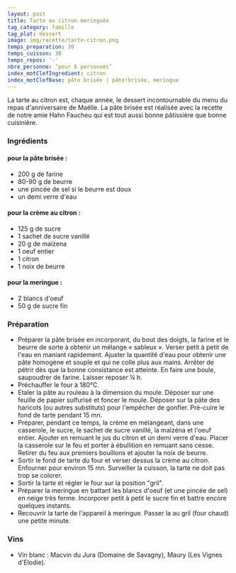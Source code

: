 ```yaml
---
layout: post
title: Tarte au citron meringuée
tag_category: famille
tag_plat: dessert
image: img/recette/tarte-citron.png
temps_preparation: 30
temps_cuisson: 30
temps_repos: '-'
nbre_personne: ‘pour 6 personnes’
index_motClefIngredient: citron
index_motClefBase: pâte brisée | pâte!brisée, meringue
---
```

La tarte au citron est, chaque année, le dessert incontournable du menu du repas d'anniversaire de Maëlle. La pâte brisée est réalisée avec la recette de notre amie Hahn Faucheu qui est tout aussi bonne pâtissière que bonne cuisinière.

### Ingrédients
#### pour la pâte brisée :
* 200 g de farine
* 80-90 g de beurre
* une pincée de sel si le beurre est doux
* un demi verre d'eau

#### pour la crème au citron :
* 125 g de sucre
* 1 sachet de sucre vanillé
* 20 g de maïzena
* 1 oeuf entier
* 1 citron
* 1 noix de beurre

#### pour la meringue :
* 2 blancs d'oeuf
* 50 g de sucre fin

### Préparation
* Préparer la pâte brisée en incorporant, du bout des doigts, la farine et le beurre de sorte à obtenir un mélange « sableux ». Verser petit à petit de l'eau en maniant rapidement. Ajuster la quantité d'eau pour obtenir une pâte homogène et souple et qui ne colle plus aux mains. Arrêter de pétrir dès que la bonne consistance est atteinte. En faire une boule, saupoudrer de farine. Laisser reposer ¼ h.
* Préchauffer le four à 180°C.
* Etaler la pâte au rouleau à la dimension du moule. Déposer sur une feuille de papier sulfurisé et foncer le moule. Déposer sur la pâte des haricots (ou autres substituts) pour l'empêcher de gonfler. Pré-cuire le fond de tarte pendant 15 mn.
* Préparer, pendant ce temps, la crème en mélangeant, dans une casserole, le sucre, le sachet de sucre vanillé, la maïzéna et l'oeuf entier. Ajouter en remuant le jus du citron et un demi verre d'eau. Placer la casserole sur le feu et porter à ébullition en remuant sans cesse. Retirer du feu aux premiers bouillons et ajouter la noix de beurre.
* Sortir le fond de tarte du four et verser dessus la crème au citron. Enfourner pour environ 15 mn. Surveiller la cuisson, la tarte ne doit pas trop se colorer.
* Sortir la tarte et régler le four sur la position "gril".
* Préparer la meringue en battant les blancs d'oeuf (et une pincée de sel) en neige très ferme. Incorporer petit à petit le sucre fin et battre encore quelques instants.
* Recouvrir la tarte de l'appareil à meringue. Passer la au gril (four chaud) une petite minute.

### Vins
* Vin blanc : Macvin du Jura (Domaine de Savagny), Maury (Les Vignes d'Elodie).
